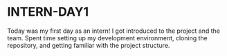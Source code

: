 # INTERN-DAY1
 Today was my first day as an intern! I got introduced to the project and the team. Spent time setting up my development environment, cloning the repository, and getting familiar with the project structure.
